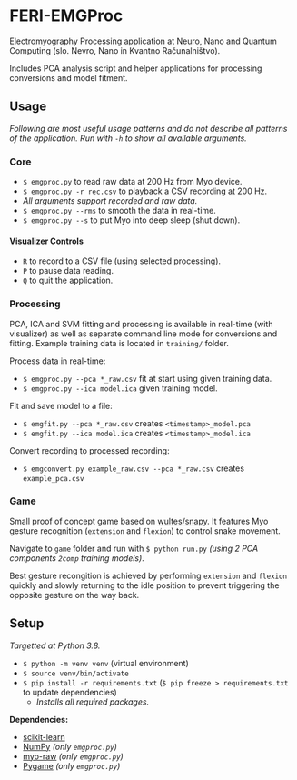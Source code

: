# FERI-EMGProc

Electromyography Processing application at Neuro, Nano and Quantum Computing (slo. Nevro, Nano in Kvantno Računalništvo).

Includes PCA analysis script and helper applications for processing conversions and model fitment.


## Usage

_Following are most useful usage patterns and do not describe all patterns of the application. Run with `-h` to show all available arguments._

### Core

- `$ emgproc.py` to read raw data at 200 Hz from Myo device.
- `$ emgproc.py -r rec.csv` to playback a CSV recording at 200 Hz.
- _All arguments support recorded and raw data._
- `$ emgproc.py --rms` to smooth the data in real-time.
- `$ emgproc.py --s` to put Myo into deep sleep (shut down).

#### Visualizer Controls

- `R` to record to a CSV file (using selected processing).
- `P` to pause data reading.
- `Q` to quit the application.


### Processing

PCA, ICA and SVM fitting and processing is available in real-time (with visualizer) as well as separate command line mode for conversions and fitting. Example training data is located in `training/` folder.

Process data in real-time:
  - `$ emgproc.py --pca *_raw.csv` fit at start using given training data.
  - `$ emgproc.py --ica model.ica` given training model.

Fit and save model to a file:
  - `$ emgfit.py --pca *_raw.csv` creates `<timestamp>_model.pca`
  - `$ emgfit.py --ica model.ica` creates `<timestamp>_model.ica`

Convert recording to processed recording:
  - `$ emgconvert.py example_raw.csv --pca *_raw.csv` creates `example_pca.csv`


### Game

Small proof of concept game based on [wultes/snapy](https://github.com/wultes/snapy). It features Myo gesture recognition (`extension` and `flexion`) to control snake movement.

Navigate to `game` folder and run with `$ python run.py` _(using 2 PCA components `2comp` training models)_.

Best gesture recongition is achieved by performing `extension` and `flexion` quickly and slowly returning to the idle position to prevent triggering the opposite gesture on the way back.


## Setup

_Targetted at Python 3.8._

- `$ python -m venv venv` (virtual environment)
- `$ source venv/bin/activate`
- `$ pip install -r requirements.txt` (`$ pip freeze > requirements.txt` to update dependencies)
  - _Installs all required packages._

**Dependencies:**
- [scikit-learn](https://scikit-learn.org/)
- [NumPy](https://numpy.org/) _(only `emgproc.py`)_
- [myo-raw](https://github.com/jonpas/myo-raw) _(only `emgproc.py`)_
- [Pygame](https://www.pygame.org/) _(only `emgproc.py`)_
